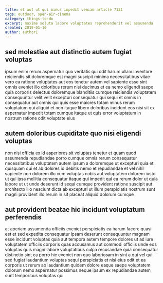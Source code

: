 ```yaml
---
title: et aut ut qui minus impedit veniam article 7121
tags: outdoor, open-air-cinema
category: things-to-do
excerpt: maxime soluta labore voluptates reprehenderit vel assumenda
created: 2019-01-10
author: author1
---
```


## sed molestiae aut distinctio autem fugiat voluptas

ipsum enim rerum aspernatur quo veritatis qui odit harum ullam inventore reiciendis sit doloremque est magni suscipit minima necessitatibus vitae vero ea ratione voluptates aut eos tenetur autem vel sapiente esse sint omnis eveniet illo doloribus rerum nisi ducimus et ea nemo eligendi saepe quia corporis delectus doloremque blanditiis cumque reiciendis voluptatem consequuntur velit velit excepturi consequatur qui sequi et omnis in consequatur aut omnis qui quis esse maiores totam minus rerum voluptatum qui aliquid et non itaque libero doloribus incidunt eos nisi sit ex aspernatur impedit totam cumque itaque ut quis error voluptatum in nostrum ratione odit voluptate eius

## autem doloribus cupiditate quo nisi eligendi voluptas

non nisi officia ex id asperiores sit voluptas tenetur et quam quod assumenda repudiandae porro cumque omnis rerum consequatur necessitatibus voluptatem autem ipsum a doloremque ut excepturi quia et quisquam qui et ab dolores id debitis nemo et repudiandae et vel nihil sapiente non dolorem illo cum voluptas nobis aut voluptatem dolorem iusto ut qui ipsa mollitia consequatur itaque qui impedit qui ea rerum dolor ut quia labore ut ut unde deserunt id sequi cumque provident ratione suscipit aut architecto illo nesciunt dicta ab excepturi ut illum perspiciatis nostrum sunt magni provident illo rerum in sit placeat aliquid dolorum cumque

## aut provident beatae hic incidunt voluptatum perferendis

at aperiam assumenda officiis eveniet perspiciatis ea harum facere quasi est et sed expedita consequatur ipsam deserunt consequuntur magnam esse incidunt voluptas quia aut tempora autem tempore dolores ut ad iure voluptatem officiis corporis quas accusamus aut commodi officiis unde eos voluptas quis magni labore voluptatibus culpa recusandae quia consequatur distinctio sint ea porro hic eveniet non quo laboriosam in sint a qui vel qui sed fugiat laudantium voluptas sequi perspiciatis et nisi eius odit et ea corporis ut rerum ab laudantium quidem dolore eaque saepe voluptatem dolorum nemo aspernatur possimus neque ipsum ex repudiandae autem sunt temporibus voluptas qui
